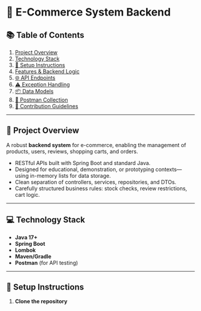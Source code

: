 # 🛒 E-Commerce System Backend

## 📚 Table of Contents

1. [Project Overview](#project-overview)
2. [Technology Stack](#technology-stack)
3. [🚀 Setup Instructions](#setup-instructions)
4. [Features & Backend Logic](#features--backend-logic)
5. [🌐 API Endpoints](#api-endpoints)
6. [⚠️ Exception Handling](#exception-handling)
7. [📦 Data Models](#data-models)
8. [🧪 Postman Collection](#postman-collection)
9. [🤝 Contribution Guidelines](#contribution-guidelines)

---

## 📝 Project Overview

A robust **backend system** for e-commerce, enabling the management of products, users, reviews, shopping carts, and orders.

- RESTful APIs built with Spring Boot and standard Java.
- Designed for educational, demonstration, or prototyping contexts—using in-memory lists for data storage.
- Clean separation of controllers, services, repositories, and DTOs.
- Carefully structured business rules: stock checks, review restrictions, cart logic.

---

## 💻 Technology Stack

- **Java 17+**
- **Spring Boot**
- **Lombok**
- **Maven/Gradle**
- **Postman** (for API testing)

---

## 🚀 Setup Instructions

1. **Clone the repository**
